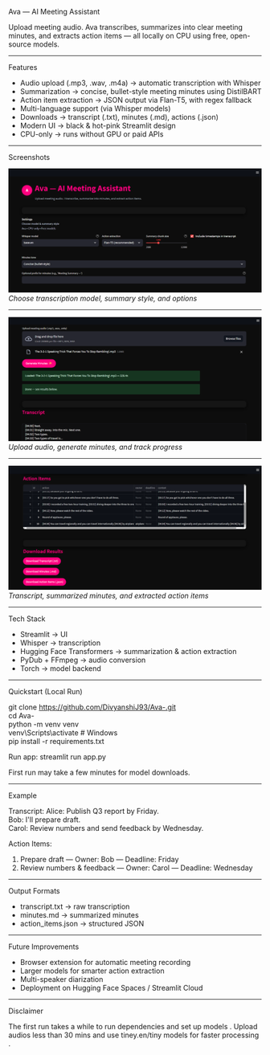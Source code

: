 Ava — AI Meeting Assistant 

Upload meeting audio. Ava transcribes, summarizes into clear meeting minutes, 
and extracts action items — all locally on CPU using free, open-source models.

------------------------------------------------------------

 Features

- Audio upload (.mp3, .wav, .m4a) → automatic transcription with Whisper
- Summarization → concise, bullet-style meeting minutes using DistilBART
- Action item extraction → JSON output via Flan-T5, with regex fallback
- Multi-language support (via Whisper models)
- Downloads → transcript (.txt), minutes (.md), actions (.json)
- Modern UI → black & hot-pink Streamlit design
- CPU-only → runs without GPU or paid APIs

------------------------------------------------------------

Screenshots

![Settings Panel](./assets/settings.png)  
*Choose transcription model, summary style, and options*

---

![Upload & Processing](./assets/upload.png)  
*Upload audio, generate minutes, and track progress*

---

![Results](./assets/results.png)  
*Transcript, summarized minutes, and extracted action items*


------------------------------------------------------------

Tech Stack

- Streamlit → UI
- Whisper → transcription
- Hugging Face Transformers → summarization & action extraction
- PyDub + FFmpeg → audio conversion
- Torch → model backend

------------------------------------------------------------

Quickstart (Local Run)

git clone https://github.com/DivyanshiJ93/Ava-.git </br>
cd Ava-</br>
python -m venv venv </br>
venv\\Scripts\\activate   # Windows </br>
pip install -r requirements.txt </br>

Run app:
streamlit run app.py

First run may take a few minutes for model downloads.

------------------------------------------------------------
 Example

Transcript:
Alice: Publish Q3 report by Friday. </br>
Bob: I'll prepare draft. </br>
Carol: Review numbers and send feedback by Wednesday.

Action Items:
1. Prepare draft — Owner: Bob — Deadline: Friday
2. Review numbers & feedback — Owner: Carol — Deadline: Wednesday

------------------------------------------------------------

Output Formats

- transcript.txt → raw transcription
- minutes.md → summarized minutes
- action_items.json → structured JSON

------------------------------------------------------------

Future Improvements

- Browser extension for automatic meeting recording
- Larger models for smarter action extraction
- Multi-speaker diarization
- Deployment on Hugging Face Spaces / Streamlit Cloud

------------------------------------------------------------

Disclaimer 

The first run takes a while to run dependencies and set up models . Upload audios less than 30 mins and use tiney.en/tiny models for faster processing . 
